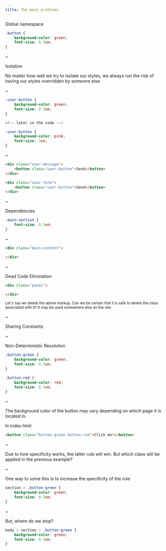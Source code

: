```yaml
---
title: The main problems
---
```

Global namespace

```css
.button {
    background-color: green;
    font-size: 0.5em;
}
```

~

Isolation

No matter how well we try to isolate our styles, we always run the risk of
having our styles overridden by someone else

~

```css
.user-button {
    background-color: green;
    font-size: 0.5em;
}

<!-- later in the code -->

.user-button {
    background-color: pink;
    font-size: 1em;
}
```

~

```html
<div class="user-message">
    <button class="user-button">Send</button>
</div>
```

```html
<div class="user-form">
    <button class="user-button">Send</button>
</div>
```

~

Dependencies

```css
.main-section {
    font-size: 0.5em;
}
```

~

```html
<div class="main-content">

</div>
```

~

Dead Code Elimination

```html
<div class="panel">

</div>
```

<small>Let's say we delete the above markup. Can we be certain that it is safe to delete the class associated
with it? It may be used somewhere else on the site.</small>

~

Sharing Constants

~

Non-Deterministic Resolution

```css
.button-green {
    background-color: green;
    font-size: 0.5em;
}

.button-red {
    background-color: red;
    font-size: 0.5em;
}
```

~

The background color of the button may vary depending on which page it is located in.

In index.html
```html
<button class="button-green button-red">Click me!</button>
```

~

Due to how specificity works, the latter rule will win. But which class will be
applied in the previous example?

~

One way to solve this is to increase the specificity of the rule

```css
section > .button-green {
    background-color: green;
    font-size: 0.5em;
}
```

~

But, where do we stop?

```css
body > section > .button-green {
    background-color: green;
    font-size: 0.5em;
}
```
